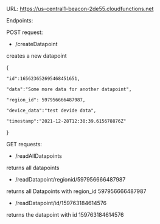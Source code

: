 URL: https://us-central1-beacon-2de55.cloudfunctions.net

Endpoints:


POST request:

- /createDatapoint

creates a new datapoint

{

    "id":165623652695468451651,

    "data":"Some more data for another datapoint",

    "region_id": 597956666487987,

    "device_data":"test devide data",

    "timestamp":"2021-12-28T12:30:39.615678876Z"

}



GET requests:

- /readAllDatapoints

returns all datapoints

- /readDatapoint/regionid/597956666487987

returns all Datapoints with region_id 597956666487987

- /readDatapoint/id/159763184614576

returns the datapoint with id 159763184614576
